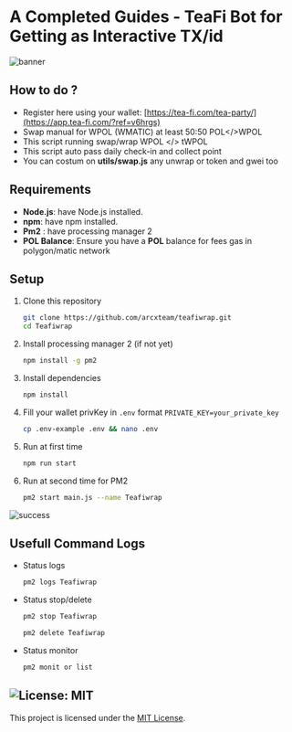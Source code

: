 # A Completed Guides - TeaFi Bot for Getting as Interactive TX/id 

![banner](image.png)

## How to do ?

- Register here using your wallet: [https://tea-fi.com/tea-party/](https://app.tea-fi.com/?ref=v6hrgs)
- Swap manual for WPOL (WMATIC) at least 50:50 POL</>WPOL
- This script running swap/wrap WPOL </> tWPOL
- This script auto pass daily check-in and collect point
- You can costum on **utils/swap.js** any unwrap or token and gwei too

## Requirements

- **Node.js**: have Node.js installed.
- **npm**: have npm installed.
- **Pm2** : have processing manager 2
- **POL Balance**: Ensure you have a **POL** balance for fees gas in polygon/matic network

## Setup

1. Clone this repository
   ```bash
   git clone https://github.com/arcxteam/teafiwrap.git
   cd Teafiwrap
   ```
2. Install processing manager 2 (if not yet)
   ```bash
   npm install -g pm2
   ```
3. Install dependencies
   ```bash
   npm install
   ```
4. Fill your wallet privKey in `.env` format `PRIVATE_KEY=your_private_key`
    ```bash
    cp .env-example .env && nano .env
    ```
5. Run at first time
    ```bash
    npm run start
    ```
6.  Run at second time for PM2
    ```bash
    pm2 start main.js --name Teafiwrap
    ```

   ![success](image-1.png)

## Usefull Command Logs

- Status logs
   ```bash
   pm2 logs Teafiwrap
   ```
- Status stop/delete
   ```bash
   pm2 stop Teafiwrap
   ```

   ```bash
   pm2 delete Teafiwrap
   ```
- Status monitor
   ```bash
   pm2 monit or list
   ```

## ![License: MIT](https://img.shields.io/badge/License-MIT-yellow.svg)

This project is licensed under the [MIT License](LICENSE).